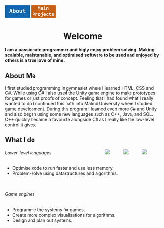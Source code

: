 [<img src="About Button.jpg" alt="ABOUT" width="80"/>](index.md)
[<img src="Main Button.jpg" alt="MAIN PROJECTS" width="80"/>](MainProjects.md)

<h1 align="center"> Welcome </h1>

**I am a passionate programmer and higly enjoy problem solving. Making scalable, maintanable, and optimised software to be used and enjoyed by others is a true love of mine.**

## About Me
I first studied programming in gymnasiet where I learned HTML, CSS and C#. While using C# I also used the Unity game engine to make prototypes for games or just proofs of concept. Feeling that I had found what I really wanted to do I continued this path into Malmö University where I studied game development. During this program I learned even more C# and Unity and also began using some new languages such as C++, Java, and SQL. C++ quickly became a favourite alongside C# as I really like the low-level control it gives.

##  What I do
<img src="https://www.vectorlogo.zone/logos/java/java-ar21.png" align="right" width="60">
<img src="https://upload.wikimedia.org/wikipedia/commons/thumb/1/18/ISO_C%2B%2B_Logo.svg/1822px-ISO_C%2B%2B_Logo.svg.png" align="right" width="60">
<img src="https://seeklogo.com/images/C/c-sharp-c-logo-02F17714BA-seeklogo.com.png" align="right" width="60">

###### Lower-level languages
- Optimise code to run faster and use less memory.
- Problem-solve using datastructures and algorithms.
<br clear="right"/>

###### Game engines
- Programme the systems for games.
- Create more complex visualisations for algorithms.
- Design and plan out systems.